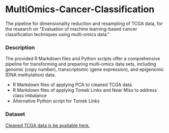# MultiOmics-Cancer-Classification
The pipeline for dimensionality reduction and resampling of TCGA data, for the research on "Evaluation of machine learning-based cancer classification techniques using multi-omics data."

### Description
The provided R Markdown files and Python scripts offer a comprehensive pipeline for transforming and preparing multi-omics data sets, including genomic (copy number), transcriptomic (gene expression), and epigenomic (DNA methylation) data.
 * R Markdown files of applying PCA to cleaned TCGA data
 * R Markdown files of applying Tomek Links and Near Miss to address class imbalance
 * Alternative Python script for Tomek Links

### Dataset
[Cleaned TCGA data is be available here.](https://drive.google.com/file/d/1OOoe6fhYJLGIvUqbSBUxMa4O__oTsmIN/view?usp=sharing)
